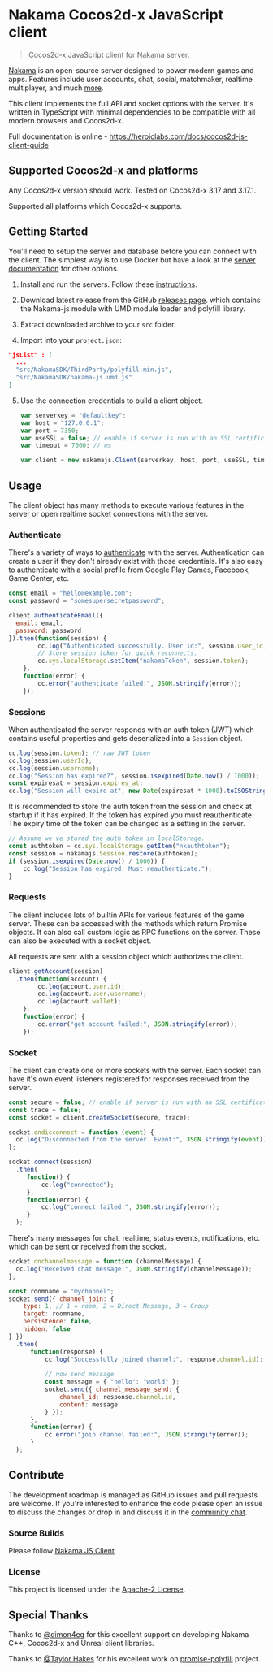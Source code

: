 Nakama Cocos2d-x JavaScript client
========================

> Cocos2d-x JavaScript client for Nakama server.

[Nakama](https://github.com/heroiclabs/nakama) is an open-source server designed to power modern games and apps. Features include user accounts, chat, social, matchmaker, realtime multiplayer, and much [more](https://heroiclabs.com).

This client implements the full API and socket options with the server. It's written in TypeScript with minimal dependencies to be compatible with all modern browsers and Cocos2d-x.

Full documentation is online - https://heroiclabs.com/docs/cocos2d-js-client-guide

## Supported Cocos2d-x and platforms

Any Cocos2d-x version should work. Tested on Cocos2d-x 3.17 and 3.17.1.

Supported all platforms which Cocos2d-x supports.

## Getting Started

You'll need to setup the server and database before you can connect with the client. The simplest way is to use Docker but have a look at the [server documentation](https://github.com/heroiclabs/nakama#getting-started) for other options.

1. Install and run the servers. Follow these [instructions](https://heroiclabs.com/docs/install-docker-quickstart).

2. Download latest release from the GitHub <a href="https://github.com/heroiclabs/nakama-cocos2d-x-javascript/releases/latest" target="\_blank">releases page</a>. which contains the Nakama-js module with UMD module loader and polyfill library.

3. Extract downloaded archive to your `src` folder.

4. Import into your `project.json`:

```json
"jsList" : [
  ...
  "src/NakamaSDK/ThirdParty/polyfill.min.js",
  "src/NakamaSDK/nakama-js.umd.js"
]
```

5. Use the connection credentials to build a client object.

    ```js
    var serverkey = "defaultkey";
    var host = "127.0.0.1";
    var port = 7350;
    var useSSL = false; // enable if server is run with an SSL certificate
    var timeout = 7000; // ms

    var client = new nakamajs.Client(serverkey, host, port, useSSL, timeout);
    ```

## Usage

The client object has many methods to execute various features in the server or open realtime socket connections with the server.

### Authenticate

There's a variety of ways to [authenticate](https://heroiclabs.com/docs/authentication) with the server. Authentication can create a user if they don't already exist with those credentials. It's also easy to authenticate with a social profile from Google Play Games, Facebook, Game Center, etc.

```js
const email = "hello@example.com";
const password = "somesupersecretpassword";

client.authenticateEmail({
  email: email,
  password: password
}).then(function(session) {
        cc.log("Authenticated successfully. User id:", session.user_id);
        // Store session token for quick reconnects.
        cc.sys.localStorage.setItem("nakamaToken", session.token);
    },
    function(error) {
        cc.error("authenticate failed:", JSON.stringify(error));
    });
```

### Sessions

When authenticated the server responds with an auth token (JWT) which contains useful properties and gets deserialized into a `Session` object.

```js
cc.log(session.token); // raw JWT token
cc.log(session.userId);
cc.log(session.username);
cc.log("Session has expired?", session.isexpired(Date.now() / 1000));
const expiresat = session.expires_at;
cc.log("Session will expire at", new Date(expiresat * 1000).toISOString());
```

It is recommended to store the auth token from the session and check at startup if it has expired. If the token has expired you must reauthenticate. The expiry time of the token can be changed as a setting in the server.

```js
// Assume we've stored the auth token in localStorage.
const authtoken = cc.sys.localStorage.getItem("nkauthtoken");
const session = nakamajs.Session.restore(authtoken);
if (session.isexpired(Date.now() / 1000)) {
    cc.log("Session has expired. Must reauthenticate.");
}
```

### Requests

The client includes lots of builtin APIs for various features of the game server. These can be accessed with the methods which return Promise objects. It can also call custom logic as RPC functions on the server. These can also be executed with a socket object.

All requests are sent with a session object which authorizes the client.

```js
client.getAccount(session)
  .then(function(account) {
        cc.log(account.user.id);
        cc.log(account.user.username);
        cc.log(account.wallet);
    },
    function(error) {
        cc.error("get account failed:", JSON.stringify(error));
    });
```

### Socket

The client can create one or more sockets with the server. Each socket can have it's own event listeners registered for responses received from the server.

```js
const secure = false; // enable if server is run with an SSL certificate
const trace = false;
const socket = client.createSocket(secure, trace);

socket.ondisconnect = function (event) {
  cc.log("Disconnected from the server. Event:", JSON.stringify(event));
};

socket.connect(session)
  .then(
     function() {
         cc.log("connected");
     },
     function(error) {
         cc.log("connect failed:", JSON.stringify(error));
     }
  );
```

There's many messages for chat, realtime, status events, notifications, etc. which can be sent or received from the socket.

```js
socket.onchannelmessage = function (channelMessage) {
  cc.log("Received chat message:", JSON.stringify(channelMessage));
};

const roomname = "mychannel";
socket.send({ channel_join: {
    type: 1, // 1 = room, 2 = Direct Message, 3 = Group
    target: roomname,
    persistence: false,
    hidden: false
} })
  .then(
      function(response) {
          cc.log("Successfully joined channel:", response.channel.id);
          
          // now send message
          const message = { "hello": "world" };
          socket.send({ channel_message_send: {
              channel_id: response.channel.id,
              content: message
          } });
      },
      function(error) {
          cc.error("join channel failed:", JSON.stringify(error));
      }
  );
```

## Contribute

The development roadmap is managed as GitHub issues and pull requests are welcome. If you're interested to enhance the code please open an issue to discuss the changes or drop in and discuss it in the [community chat](https://gitter.im/heroiclabs/nakama).

### Source Builds

Please follow [Nakama JS Client](https://github.com/heroiclabs/nakama-js)

### License

This project is licensed under the [Apache-2 License](https://github.com/heroiclabs/nakama-js/blob/master/LICENSE).

## Special Thanks

Thanks to [@dimon4eg](https://github.com/dimon4eg) for this excellent support on developing Nakama C++, Cocos2d-x and Unreal client libraries.

Thanks to [@Taylor Hakes](https://github.com/taylorhakes) for his excellent work on [promise-polyfill](https://github.com/taylorhakes/promise-polyfill) project.
